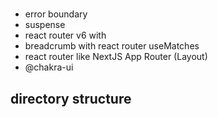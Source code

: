 #

- error boundary
- suspense
- react router v6 with <Route />
- breadcrumb with react router useMatches
- react router like NextJS App Router (Layout)
- @chakra-ui

## directory structure

```tree

```
